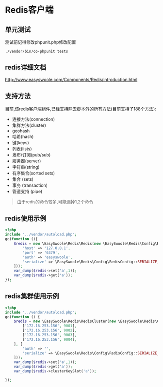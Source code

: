 # Redis客户端

## 单元测试
测试前记得修改phpunit.php修改配置
```
./vendor/bin/co-phpunit tests
```
## redis详细文档
http://www.easyswoole.com/Components/Redis/introduction.html

## 支持方法
目前,该redis客户端组件,已经支持除去脚本外的所有方法(目前支持了188个方法):

- 连接方法(connection)
- 集群方法(cluster)
- geohash
- 哈希(hash)
- 键(keys)
- 列表(lists)
- 发布/订阅(pub/sub)
- 服务器(server)
- 字符串(string)
- 有序集合(sorted sets)
- 集合 (sets)
- 事务 (transaction)
- 管道支持 (pipe)

> 由于redis的命令较多,可能漏掉1,2个命令


## redis使用示例
```php
<?php
include "../vendor/autoload.php";
go(function (){
    $redis = new \EasySwoole\Redis\Redis(new \EasySwoole\Redis\Config\RedisConfig([
        'host' => '127.0.0.1',
        'port' => '6379',
        'auth' => 'easyswoole',
        'serialize' => \EasySwoole\Redis\Config\RedisConfig::SERIALIZE_NONE
    ]));
    var_dump($redis->set('a',1));
    var_dump($redis->get('a'));
});
```

## redis集群使用示例
```php
<?php
include "../vendor/autoload.php";
go(function () {
    $redis = new \EasySwoole\Redis\RedisCluster(new \EasySwoole\Redis\Config\RedisClusterConfig([
        ['172.16.253.156', 9001],
        ['172.16.253.156', 9002],
        ['172.16.253.156', 9003],
        ['172.16.253.156', 9004],
    ], [
        'auth' => '',
        'serialize' => \EasySwoole\Redis\Config\RedisConfig::SERIALIZE_PHP
    ]));
    var_dump($redis->set('a',1));
    var_dump($redis->get('a'));
    var_dump($redis->clusterKeySlot('a'));

});
```